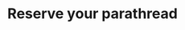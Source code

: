 ---
id: creating-parathread
title: Reserve your parathread
sidebar_label: Reserve your parathread
description: Reserve your parathread and para ID.
---